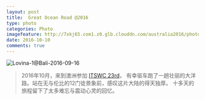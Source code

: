 ```yaml
---
layout: post
title:  Great Ocean Road @2016
type: photo
categories: Photo
imagefeature: http://7xkj65.com1.z0.glb.clouddn.com/australia2016/photos/12-apos.jpg?imageMogr2/thumbnail/!30p
date: 2016-10-10
comments: true
---
```


![Lovina-1@Bali-2016-09-16](http://7xkj65.com1.z0.glb.clouddn.com/australia2016/photos/12-apos.jpg)



> 2016年10月，来到澳洲参加 [ITSWC 23rd](http://www.itsworldcongress2016.com/)， 有幸驱车跑了一趟壮丽的大洋路。站在无与伦比的12门徒景象前，感叹这片大陆的得天独厚。
> 十多天的旅程留下了太多难忘与震动心灵的回忆。